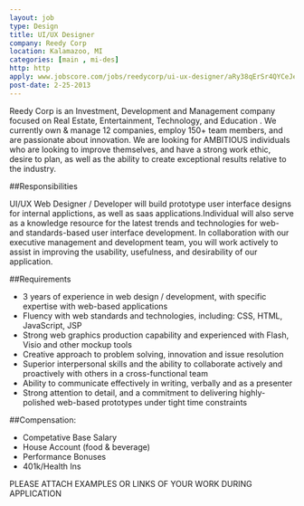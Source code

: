 ```yaml
---
layout: job
type: Design
title: UI/UX Designer
company: Reedy Corp
location: Kalamazoo, MI
categories: [main , mi-des]
http: http
apply: www.jobscore.com/jobs/reedycorp/ui-ux-designer/aRy38qErSr4QYCeJe4egig
post-date: 2-25-2013
---
```


Reedy Corp is an Investment, Development and Management company focused on Real Estate, Entertainment, Technology, and Education . We currently own & manage 12 companies, employ 150+ team members, and are passionate about innovation. We are looking for AMBITIOUS individuals who are looking to improve themselves, and have a strong work ethic, desire to plan, as well as the ability to create exceptional results relative to the industry. 

##Responsibilities

UI/UX  Web Designer / Developer will build prototype user interface designs for internal applictions, as well as saas applications.Individual will  also serve as a knowledge resource for the latest trends and technologies for web- and standards-based user interface development. In collaboration with our executive management and development team, you will work actively to assist in improving the usability, usefulness, and desirability of our application.

##Requirements

* 3 years of experience in web design / development, with specific expertise with web-based applications
* Fluency with web standards and technologies, including: CSS, HTML, JavaScript, JSP
* Strong web graphics production capability and experienced with Flash, Visio and other mockup tools
* Creative approach to problem solving, innovation and issue resolution
* Superior interpersonal skills and the ability to collaborate actively and proactively with others in a cross-functional team
* Ability to communicate effectively in writing, verbally and as a presenter
* Strong attention to detail, and a commitment to delivering highly-polished web-based prototypes under tight time constraints

##Compensation:

*  Competative Base Salary
*  House Account (food & beverage)
*  Performance Bonuses
*  401k/Health Ins 

 

PLEASE ATTACH EXAMPLES OR LINKS OF YOUR  WORK DURING APPLICATION
